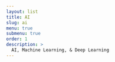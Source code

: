 ```yaml
---
layout: list
title: AI
slug: ai
menu: true
submenu: true
order: 1
description: >
  AI, Machine Learning, & Deep Learning
---
```

